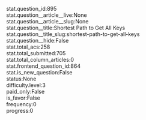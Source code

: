 stat.question_id:895  
stat.question__article__live:None  
stat.question__article__slug:None  
stat.question__title:Shortest Path to Get All Keys  
stat.question__title_slug:shortest-path-to-get-all-keys  
stat.question__hide:False  
stat.total_acs:258  
stat.total_submitted:705  
stat.total_column_articles:0  
stat.frontend_question_id:864  
stat.is_new_question:False  
status:None  
difficulty.level:3  
paid_only:False  
is_favor:False  
frequency:0  
progress:0  
